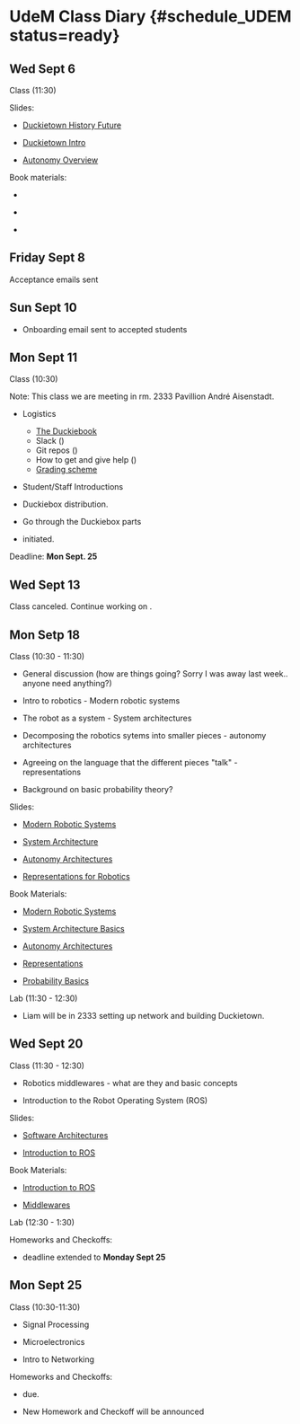 # UdeM Class Diary {#schedule_UDEM status=ready}

## Wed Sept 6

Class (11:30)

Slides:

* [Duckietown History Future](https://github.com/duckietown/lectures/blob/master/2_given/2017-09-06-udem-duckietown_history_future.key)

* [Duckietown Intro](https://github.com/duckietown/lectures/blob/master/2_given/2017-09-06-udem-duckietown_intro.key)

* [Autonomy Overview](https://github.com/duckietown/lectures/blob/master/2_given/2017-09-06-udem-autonomy_overview.key)

Book materials:

* [](#part:duckietown-project)

* [](#autonomous-vehicles)

* [](#autonomy-overview)

## Friday Sept 8

Acceptance emails sent

## Sun Sept 10

* Onboarding email sent to accepted students

## Mon Sept 11

Class (10:30)

Note: This class we are meeting in rm. 2333 Pavillion André Aisenstadt.

* Logistics
  * [The Duckiebook](http://book.duckietown.org/fall2017/duckiebook/index.html)
  * Slack ([](#slack_channels))
  * Git repos ([](#fall2017-git))
  * How to get and give help ([](#help))
  * [Grading scheme](http://duckietown.org/classes/2017/17-Montreal/description/)

* Student/Staff Introductions

* Duckiebox distribution.

* Go through the Duckiebox parts

* [](#checkoff_assembly_configuration) initiated.

Deadline: **Mon Sept. 25**

## Wed Sept 13

Class canceled.
Continue working on [](#checkoff_assembly_configuration).

## Mon Setp 18

Class (10:30 - 11:30) 

* General discussion (how are things going? Sorry I was away last week.. anyone need anything?)

* Intro to robotics - Modern robotic systems

* The robot as a system - System architectures

* Decomposing the robotics sytems into smaller pieces - autonomy architectures

* Agreeing on the language that the different pieces "talk" - representations 

* Background on basic probability theory?

Slides:

* [Modern Robotic Systems](https://github.com/duckietown/lectures/blob/master/2_given/2017-09-18-udem-modern_robotic_systems.key)

* [System Architecture](https://github.com/duckietown/lectures/blob/master/2_given/2017-09-18-udem-systems_architecture_basics.key)

* [Autonomy Architectures](https://github.com/duckietown/lectures/blob/master/2_given/2017-09-18-udem-autonomy_architectures.key)

* [Representations for Robotics](https://github.com/duckietown/lectures/blob/master/2_given/2017-09-18-udem-representations.key)

Book Materials:

* [Modern Robotic Systems](#modern-robotic-systems)

* [System Architecture Basics](#system-architectures-basics)

* [Autonomy Architectures](#autonomy-architectures)

* [Representations](#representations)

* [Probability Basics](#probability_basics)

Lab (11:30 - 12:30)

* Liam will be in 2333 setting up network and building Duckietown.


## Wed Sept 20

Class (11:30 - 12:30)

* Robotics middlewares - what are they and basic concepts

* Introduction to the Robot Operating System (ROS)


Slides:

* [Software Architectures](https://github.com/duckietown/lectures/blob/master/2_given/2017-09-20-udem-software_architectures.key)

* [Introduction to ROS](https://github.com/duckietown/lectures/blob/master/2_given/2017-09-20-udem-introduction_to_ros.key)

Book Materials:

* [Introduction to ROS](#introduction_to_ros)

* [Middlewares](#middleware)


Lab (12:30 - 1:30)

Homeworks and Checkoffs:

*  [](#checkoff_assembly_configuration) deadline extended to  **Monday Sept 25** 


## Mon Sept 25

Class (10:30-11:30)

* Signal Processing

* Microelectronics

* Intro to Networking

Homeworks and Checkoffs:

*  [](#checkoff_assembly_configuration) due.

* New Homework and Checkoff will be announced
